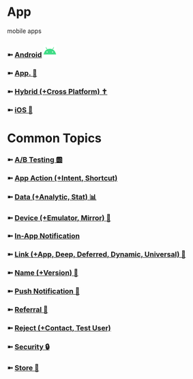 # App
mobile apps

### ➼ [Android](Android) <a href="/Design"><img src="!/icon-android-30x30.png"/></a>
### ➼ [App. 📱](App)
### ➼ [Hybrid (+Cross Platform) ✝️](Hybrid)
### ➼ [iOS 🍏](iOS)

# Common Topics

### ➼ [A/B Testing 🆎](AB)
### ➼ [App Action (+Intent, Shortcut)](AppAction)
### ➼ [Data (+Analytic, Stat) 📊](Data)
### ➼ [Device (+Emulator, Mirror) 📱](Device)
### ➼ [In-App Notification](InApp)
### ➼ [Link (+App, Deep, Deferred, Dynamic, Universal) 🔗](Link)
### ➼ [Name (+Version) 📛](Name)
### ➼ [Push Notification 🔔](Push)
### ➼ [Referral 🤝](Referral)
### ➼ [Reject (+Contact, Test User)](Reject)
### ➼ [Security 🔒](Security)
### ➼ [Store 🏪](Store)

